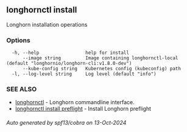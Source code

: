 ## longhornctl install

Longhorn installation operations

### Options

```
  -h, --help                 help for install
      --image string         Image containing longhornctl-local (default "longhornio/longhorn-cli:v1.8.0-dev")
      --kube-config string   Kubernetes config (kubeconfig) path
  -l, --log-level string     Log level (default "info")
```

### SEE ALSO

* [longhornctl](longhornctl.md)	 - Longhorn commandline interface.
* [longhornctl install preflight](longhornctl_install_preflight.md)	 - Install Longhorn preflight

###### Auto generated by spf13/cobra on 13-Oct-2024
